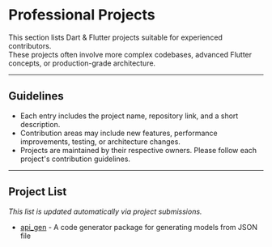 # Professional Projects

This section lists Dart & Flutter projects suitable for experienced contributors.  
These projects often involve more complex codebases, advanced Flutter concepts, or production-grade architecture.

---

## Guidelines

- Each entry includes the project name, repository link, and a short description.
- Contribution areas may include new features, performance improvements, testing, or architecture changes.
- Projects are maintained by their respective owners. Please follow each project's contribution guidelines.

---

## Project List

_This list is updated automatically via project submissions._

- [api_gen](https://github.com/mrrda1969/api_gen) - A code generator package for generating models from JSON file
